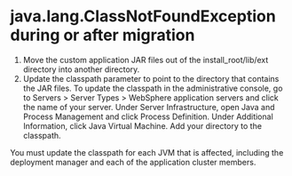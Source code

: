 # java.lang.ClassNotFoundException during or after migration

1. Move the custom application JAR files out of the
install\_root/lib/ext directory into another directory.
2. Update the classpath parameter to point to the directory that contains the JAR files. To update
the classpath in the administrative console, go to Servers > Server Types > WebSphere application servers  and click the name of your server. Under Server Infrastructure, open Java
and Process Management and click  Process Definition. Under
Additional Information, click Java Virtual Machine. Add your directory to the
classpath.

You must update the classpath for each JVM that is affected, including the deployment manager and
each of the application cluster members.